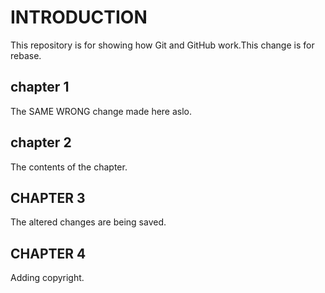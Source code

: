 # INTRODUCTION

This repository is for showing how Git and GitHub work.This change is for rebase.

## chapter 1
The SAME WRONG change made here aslo.

## chapter 2
The contents of the chapter.

## CHAPTER 3
The altered changes are being saved.

## CHAPTER 4
Adding copyright. 
